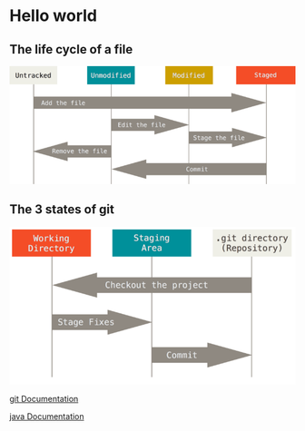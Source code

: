 # Hello world

## The life cycle of a file
![Alt text](docs/assets/git1.png)
## The 3 states of git
![Alt text](docs/assets/git2.png)


[git Documentation](docs/git/readme.md)

[java Documentation](docs/java/readme.md)

